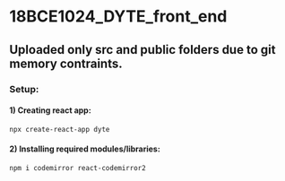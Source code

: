 # 18BCE1024_DYTE_front_end

## Uploaded only src and public folders due to git memory contraints.
### Setup:
#### 1) Creating react app:
```
npx create-react-app dyte
```

#### 2) Installing required modules/libraries:
```
npm i codemirror react-codemirror2
```

